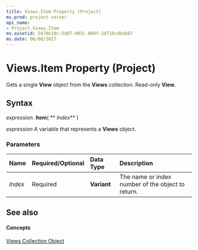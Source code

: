 ```yaml
---
title: Views.Item Property (Project)
ms.prod: project-server
api_name:
- Project.Views.Item
ms.assetid: 5470e19c-5d07-903c-860f-2d710cdbab87
ms.date: 06/08/2017
---
```



# Views.Item Property (Project)

Gets a single  **View** object from the **Views** collection. Read-only **View**.


## Syntax

 _expression_. **Item**( ** _Index_** )

 _expression_ A variable that represents a **Views** object.


### Parameters



|**Name**|**Required/Optional**|**Data Type**|**Description**|
|:-----|:-----|:-----|:-----|
| _Index_|Required|**Variant**|The name or index number of the object to return.|

## See also


#### Concepts


[Views Collection Object](Project.views(object).md)
